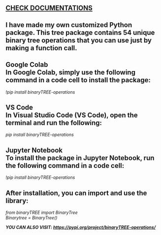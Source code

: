 [CHECK DOCUMENTATIONS](https://shorturl.at/gPvTx) <br>
-
I have made my own customized Python package.
This tree package contains 54 unique binary tree operations that you can use just by making a function call.
-
**Google Colab <br>
In Google Colab, simply use the following command in a code cell to install the package:** <br>
-
_!pip install binaryTREE-operations_ <br>

**VS Code <br>
In Visual Studio Code (VS Code), open the terminal and run the following:** <br>
-
_pip install binaryTREE-operations_ <br>

**Jupyter Notebook <br>
To install the package in Jupyter Notebook, run the following command in a code cell:** <br>
-
_!pip install binaryTREE-operations_ <br>


**After installation, you can import and use the library:**
-
_from binaryTREE import BinaryTree_ <br>
_Binarytree = BinaryTree()_ <br>

**_YOU CAN ALSO VISIT: https://pypi.org/project/binaryTREE-operations/_**
